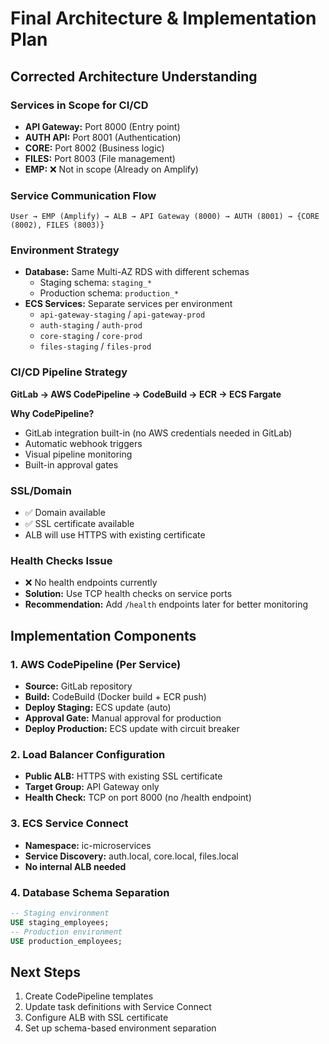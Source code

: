 # Final Architecture & Implementation Plan

## Corrected Architecture Understanding

### Services in Scope for CI/CD
- **API Gateway:** Port 8000 (Entry point)
- **AUTH API:** Port 8001 (Authentication)
- **CORE:** Port 8002 (Business logic)
- **FILES:** Port 8003 (File management)
- **EMP:** ❌ Not in scope (Already on Amplify)

### Service Communication Flow
```
User → EMP (Amplify) → ALB → API Gateway (8000) → AUTH (8001) → {CORE (8002), FILES (8003)}
```

### Environment Strategy
- **Database:** Same Multi-AZ RDS with different schemas
  - Staging schema: `staging_*`
  - Production schema: `production_*`
- **ECS Services:** Separate services per environment
  - `api-gateway-staging` / `api-gateway-prod`
  - `auth-staging` / `auth-prod`
  - `core-staging` / `core-prod`
  - `files-staging` / `files-prod`

### CI/CD Pipeline Strategy
**GitLab → AWS CodePipeline → CodeBuild → ECR → ECS Fargate**

**Why CodePipeline?**
- GitLab integration built-in (no AWS credentials needed in GitLab)
- Automatic webhook triggers
- Visual pipeline monitoring
- Built-in approval gates

### SSL/Domain
- ✅ Domain available
- ✅ SSL certificate available
- ALB will use HTTPS with existing certificate

### Health Checks Issue
- ❌ No health endpoints currently
- **Solution:** Use TCP health checks on service ports
- **Recommendation:** Add `/health` endpoints later for better monitoring

## Implementation Components

### 1. AWS CodePipeline (Per Service)
- **Source:** GitLab repository
- **Build:** CodeBuild (Docker build + ECR push)
- **Deploy Staging:** ECS update (auto)
- **Approval Gate:** Manual approval for production
- **Deploy Production:** ECS update with circuit breaker

### 2. Load Balancer Configuration
- **Public ALB:** HTTPS with existing SSL certificate
- **Target Group:** API Gateway only
- **Health Check:** TCP on port 8000 (no /health endpoint)

### 3. ECS Service Connect
- **Namespace:** ic-microservices
- **Service Discovery:** auth.local, core.local, files.local
- **No internal ALB needed**

### 4. Database Schema Separation
```sql
-- Staging environment
USE staging_employees;
-- Production environment  
USE production_employees;
```

## Next Steps
1. Create CodePipeline templates
2. Update task definitions with Service Connect
3. Configure ALB with SSL certificate
4. Set up schema-based environment separation

